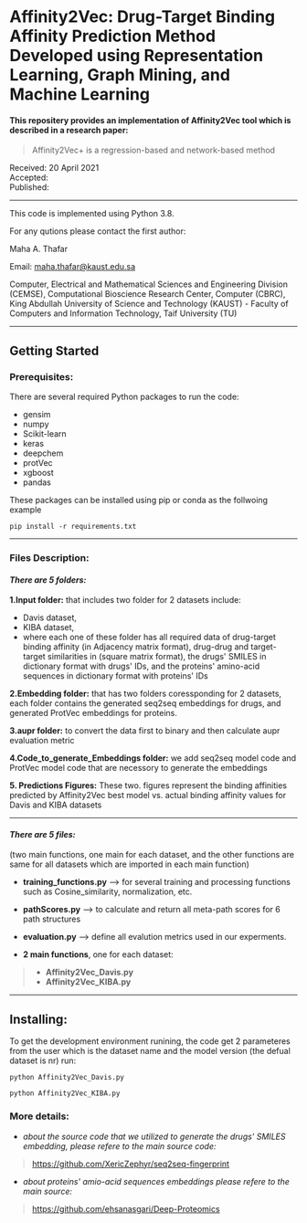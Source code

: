 # Affinity2Vec: Drug-Target Binding Affinity Prediction Method Developed using Representation Learning, Graph Mining, and Machine Learning

 
#### This repositery provides an implementation of Affinity2Vec tool which is described in a research paper:

> Affinity2Vec+ is a regression-based and network-based method

Received: 20 April 2021                                      
Accepted:               
Published: 


----
This code is implemented using Python 3.8.

For any qutions please contact the first author:


  Maha A. Thafar

Email: maha.thafar@kaust.edu.sa

Computer, Electrical and Mathematical Sciences and Engineering Division (CEMSE), Computational Bioscience Research Center, Computer (CBRC), King Abdullah University of Science and Technology (KAUST) - Faculty of Computers and Information Technology, Taif University (TU)

----

## Getting Started

### Prerequisites:

There are several required Python packages to run the code:
- gensim
- numpy
- Scikit-learn
- keras
- deepchem
- protVec
- xgboost
- pandas

These packages can be installed using pip or conda as the follwoing example
```
pip install -r requirements.txt
```
---


### Files Description:
#### *There are 5 folders:*

  **1.Input folder:** 
  that includes two folder for 2 datasets include: 
   - Davis dataset,
   - KIBA dataset,
   -  where each one of these folder has all required data of drug-target binding affinity (in Adjacency matrix format), drug-drug and target-target similarities in (square matrix format), the drugs' SMILES in dictionary format with drugs' IDs, and the proteins' amino-acid sequences in dictionary format with proteins' IDs
  
  **2.Embedding folder:**
  that has two folders coressponding for 2 datasets,
     each folder contains the generated seq2seq embeddings for drugs, and generated ProtVec embeddings for proteins. 
     
  **3.aupr folder:**
  to convert the data first to binary and then calculate aupr evaluation metric
  
  **4.Code_to_generate_Embeddings folder:**
  we add seq2seq model code and ProtVec model code that are necessory to generate the embeddings
  
  **5. Predictions Figures:**
  These two. figures represent the binding affinities predicted by Affinity2Vec best model vs. actual binding affinity values for Davis and KIBA datasets
     
  
---
#### *There are 5 files:*
(two main functions, one main for each dataset, and the other functions are same for all datasets which are imported in each main function)

- **training_functions.py** --> for several training and processing functions such as Cosine_similarity, normalization, etc.
- **pathScores.py** --> to calculate and return all meta-path scores for 6 path structures
- **evaluation.py** --> define all evalution metrics used in our experments.

- **2 main functions**, one for each dataset:
> - **Affinity2Vec_Davis.py**
> - **Affinity2Vec_KIBA.py**

---
## Installing:

To get the development environment runining, the code get 2 parameteres from the user which is the dataset name and the model version (the defual dataset is nr)
run:

```
python Affinity2Vec_Davis.py
```
```
python Affinity2Vec_KIBA.py
```

### More details:

- *about the source code that we utilized to generate the drugs' SMILES embedding, please refere to the main source code:*
> https://github.com/XericZephyr/seq2seq-fingerprint

- *about proteins' amio-acid sequences embeddings please refere to the main source:*
> https://github.com/ehsanasgari/Deep-Proteomics

